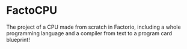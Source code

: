 # FactoCPU
The project of a CPU made from scratch in Factorio, including a whole programming language and a compiler from text to a program card blueprint!
